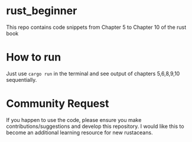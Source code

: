 # rust_beginner
This repo contains code snippets from Chapter 5 to Chapter 10 of the rust book

# How to run
Just use `cargo run` in the terminal and see output of chapters 5,6,8,9,10 sequentially.

# Community Request
If you happen to use the code, please ensure you make contributions/suggestions and develop this repository. 
I would like this to become an additional learning resource for new rustaceans.